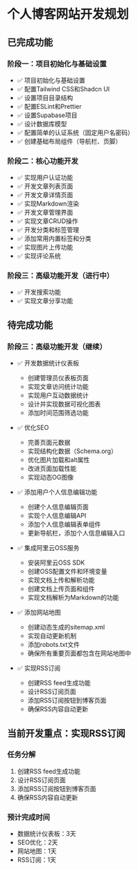 # 个人博客网站开发规划

## 已完成功能

### 阶段一：项目初始化与基础设置
- ✅ 项目初始化与基础设置
- ✅ 配置Tailwind CSS和Shadcn UI
- ✅ 设置项目目录结构
- ✅ 配置ESLint和Prettier
- ✅ 设置Supabase项目
- ✅ 设计数据库模型
- ✅ 配置简单的认证系统（固定用户名密码）
- ✅ 创建基础布局组件（导航栏、页脚）

### 阶段二：核心功能开发
- ✅ 实现用户认证功能
- ✅ 开发文章列表页面
- ✅ 开发文章详情页面
- ✅ 实现Markdown渲染
- ✅ 开发文章管理界面
- ✅ 实现文章CRUD操作
- ✅ 开发分类和标签管理
- ✅ 添加常用内置标签和分类
- ✅ 实现图片上传功能
- ✅ 实现评论系统

### 阶段三：高级功能开发（进行中）
- ✅ 开发搜索功能
- ✅ 实现文章分享功能

## 待完成功能

### 阶段三：高级功能开发（继续）
- ✅ 开发数据统计仪表板
  - 创建管理员仪表板页面
  - 实现文章访问统计功能
  - 实现用户互动数据统计
  - 设计并实现数据可视化图表
  - 添加时间范围筛选功能

- ✅ 优化SEO
  - 完善页面元数据
  - 实现结构化数据（Schema.org）
  - 优化图片加载和alt属性
  - 改进页面加载性能
  - 实现动态OG图像

- ✅ 添加用户个人信息编辑功能
  - 创建个人信息编辑页面
  - 实现个人信息编辑API
  - 添加个人信息编辑表单组件
  - 更新导航栏，添加个人信息编辑入口

- ✅ 集成阿里云OSS服务
  - 安装阿里云OSS SDK
  - 创建OSS配置文件和环境变量
  - 实现文档上传和解析功能
  - 创建文档上传页面和组件
  - 实现文档解析为Markdown的功能

- ✅ 添加网站地图
  - 创建动态生成的sitemap.xml
  - 实现自动更新机制
  - 添加robots.txt文件
  - 确保所有重要页面都包含在网站地图中

- ✅ 实现RSS订阅
  - 创建RSS feed生成功能
  - 设计RSS订阅页面
  - 添加RSS订阅按钮到博客页面
  - 确保RSS内容自动更新

## 当前开发重点：实现RSS订阅

### 任务分解
1. 创建RSS feed生成功能
2. 设计RSS订阅页面
3. 添加RSS订阅按钮到博客页面
4. 确保RSS内容自动更新

### 预计完成时间
- 数据统计仪表板：3天
- SEO优化：2天
- 网站地图：1天
- RSS订阅：1天
